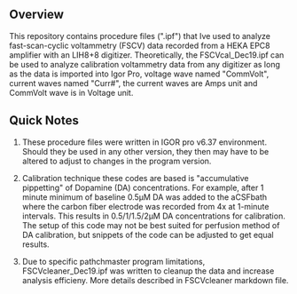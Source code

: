 Overview
-----------------
This repository contains procedure files (".ipf") that Ive used to analyze fast-scan-cyclic voltammetry (FSCV) data recorded from a 
HEKA EPC8 amplifier with an LIH8+8 digitizer. Theoretically, the FSCVcal_Dec19.ipf can be used to analyze calibration voltammetry data from any digitizer as long as the data is imported into Igor Pro, voltage wave named "CommVolt", current waves named "Curr#", the current waves are Amps unit and CommVolt wave is in Voltage unit.

Quick Notes
------------

1. These procedure files were written in IGOR pro v6.37 environment. Should they be used in any other version, they then may have to be altered to adjust to changes in the program version. 

2. Calibration technique these codes are based is "accumulative pippetting" of Dopamine (DA) concentrations. For example, after 1 minute minimum of baseline 0.5µM DA was added to the aCSFbath where the carbon fiber electrode was recorded from 4x at 1-minute intervals. This results in 0.5/1/1.5/2µM DA concentrations for calibration. The setup of this code may not be best suited for perfusion method of DA calibration, but snippets of the code can be adjusted to get equal results.  

3. Due to specific pathchmaster program limitations, FSCVcleaner_Dec19.ipf was written to cleanup the data and increase analysis efficieny. More details described in FSCVcleaner markdown file.  


